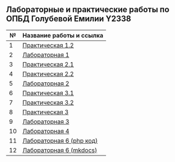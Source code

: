 ## Лабораторные и практические работы по ОПБД Голубевой Емилии Y2338

| №    | Название работы и ссылка                                     |
| ---- | ------------------------------------------------------------ |
| 1    | [Практическая 1.2](https://github.com/TonikX/ITMO_FSPO_DataBases_2020-2021/tree/master/students/y2338/Emiliya_Golubeva/lections_1_oltp_olap) |
| 2    | [Лабораторная 1](https://github.com/TonikX/ITMO_FSPO_DataBases_2020-2021/tree/master/students/y2338/Emiliya_Golubeva/Lab_1) |
| 3    | [Практическая 2.1](https://github.com/TonikX/ITMO_FSPO_DataBases_2020-2021/tree/master/students/y2338/Emiliya_Golubeva/Practicheskaya_2.1) |
| 4    | [Практическая 2.2](https://github.com/TonikX/ITMO_FSPO_DataBases_2020-2021/tree/master/students/y2338/Emiliya_Golubeva/Practicheskaya_2.2) |
| 5    | [Лабораторная 2](./Laboratornaya2)                           |
| 6    | [Практическая 3.1](./Practicheckaya3)                        |
| 7    | [Практическая 3.2](https://github.com/TonikX/ITMO_FSPO_DataBases_2020-2021/pull/158)                       |
| 8    | [Практическая 3](.readme)                                    |
| 9    | [Лабораторная 3](https://github.com/TonikX/ITMO_FSPO_DataBases_2020-2021/pull/158)                                |
| 10   | [Лабораторная 4](https://github.com/TonikX/ITMO_FSPO_DataBases_2020-2021/pull/155/files)                            |
| 11   | [Лабораторная 6 (php код)](.LR6_php_code)                    |
| 12   | [Лабораторная 6 (mkdocs)](.LR6_MkDocs)                       |


